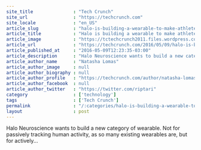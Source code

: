 ```yaml
---
site_title               : "Tech Crunch"
site_url                 : "https://techcrunch.com"
site_locale              : "en_US"
article_slug             : "halo-is-building-a-wearable-to-make-athletes-better-stronger-faster"
article_title            : "Halo is building a wearable to make athletes better, stronger, faster"
article_image            : "https://tctechcrunch2011.files.wordpress.com/2016/05/tcdisrupt_ny16-9259.jpg?w=764&h=400&crop=1"
article_url              : "https://techcrunch.com/2016/05/09/halo-is-building-a-wearable-to-make-athletes-better-stronger-faster/"
article_published_at     : "2016-05-09T12:23:35-03:00"
article_description      : "Halo Neuroscience wants to build a new category of wearable. Not for passively tracking human activity, as so many existing wearables are, but for actively..."
article_author_name      : "Natasha Lomas"
article_author_image     : null
article_author_biography : null
article_author_profile   : "https://techcrunch.com/author/natasha-lomas/"
article_author_facebook  : null
article_author_twitter   : "https://twitter.com/riptari"
category                 : ['technology']
tags                     : ['Tech Crunch']
permalink                : "/:categories/halo-is-building-a-wearable-to-make-athletes-better-stronger-faster/"
layout                   : post
---
```


Halo Neuroscience wants to build a new category of wearable. Not for passively tracking human activity, as so many existing wearables are, but for actively...
